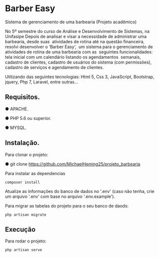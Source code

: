 # Barber Easy

Sistema de gerenciamento de uma barbearia (Projeto acadêmico)

No 5º semestre do curso de Análise e Desenvolvimento de Sistemas, na Unifasipe Depois de analisar e visar a necessidade de administrar uma barbearia, desde suas  atividades de rotina até na questão financeira, resolvi desenvolver o ‘Barber Easy’,  um sistema para o gerenciamento de atividades de rotina de uma barbearia com as  seguintes funcionalidades: tela inicial com um calendário listando os agendamentos  semanais, cadastro de clientes, cadastro de usuários do sistema (com permissões),  cadastro de serviços e agendamento de clientes. 

Utilizando das seguintes tecnologias: Html 5, Css 3, JavaScript, Bootstrap, jquery, Php 7, Laravel, entre outras...

## Requisitos.

  ● APACHE.
  
  ● PHP 5.6 ou superior.
  
  ● MYSQL.
  
## Instalação.

Para clonar o projeto:

  ● git clone https://github.com/MichaelHeming25/projeto_barbearia

Para instalar as dependencias

    composer install

Atualize as informações do banco de dados no '.env' (caso não tenha, crie um arquivo '.env' com base no arquivo '.env.example').

Para migrar as tabelas do projeto para o seu banco de daods:

    php artisan migrate
  
## Execução

Para rodar o projeto:

    php artisan serve
